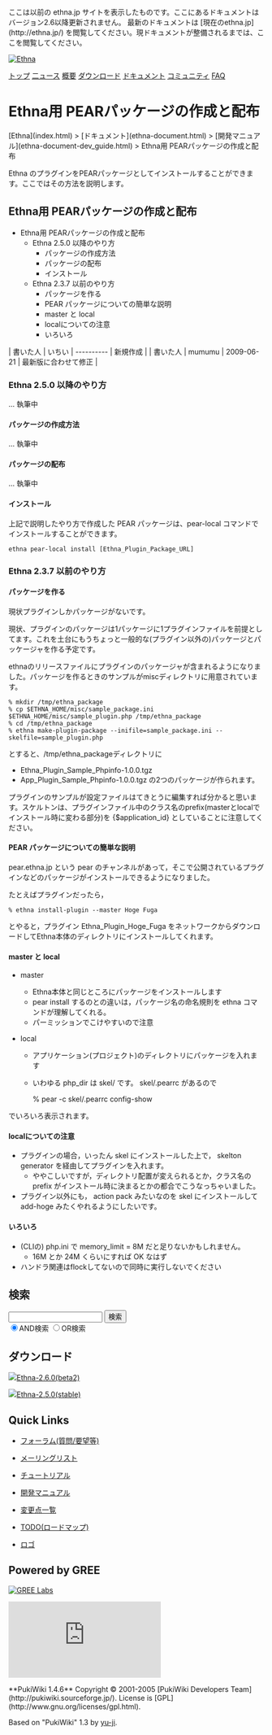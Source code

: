 <title>
Ethna用 PEARパッケージの作成と配布 - Ethna - PHPウェブアプリケーションフレームワーク</title>
 <link rel="stylesheet" href="skin/ethna/ethna.css" title="ethna" type="text/css" charset="utf-8">

 <link rel="alternate" type="application/rss+xml" title="RSS" href="cmd=rss.html">

 <script type="text/javascript" src="skin/trackback.js"></script>

</head>
ここは以前の ethna.jp サイトを表示したものです。ここにあるドキュメントはバージョン2.6以降更新されません。  
最新のドキュメントは [現在のethna.jp](http://ethna.jp/) を閲覧してください。現ドキュメントが整備されるまでは、ここを閲覧してください。

<!-- ??BEGIN id:wrapper --><!-- ?? Navigator ?? ======================================================= -->

[![Ethna](image/navlogo.gif)](/)

[トップ](ethna.html "ethna (11d)") [二ュース](ethna-news.html "ethna-news (11d)") [概要](ethna-about.html "ethna-about (11d)") [ダウンロード](ethna-download.html "ethna-download (25d)") [ドキュメント](ethna-document.html "ethna-document (884d)") [コミュニティ](ethna-community.html "ethna-community (619d)") [FAQ](ethna-document-faq.html "ethna-document-faq (1240d)")

<!-- ?? Header ?? ========================================================== -->

# Ethna用 PEARパッケージの作成と配布 

<!-- ?? Content ?? ========================================================= -->
<!-- ??BEGIN id:main -->
<!-- ??BEGIN id:wrap_content -->
<!-- ??BEGIN id:content -->
<!-- ??BEGIN id:page_navigator -->
<!-- ??END id:PageNavigator -->
<!-- ??BEGIN id:body --> [Ethna](index.html) > [ドキュメント](ethna-document.html) > [開発マニュアル](ethna-document-dev_guide.html) > Ethna用 PEARパッケージの作成と配布 

Ethna のプラグインをPEARパッケージとしてインストールすることができます。ここではその方法を説明します。

## Ethna用 PEARパッケージの作成と配布 [](ethna-document-dev_guide-pearpackage.html#e4f71cd6 "e4f71cd6")

- Ethna用 PEARパッケージの作成と配布 
  - Ethna 2.5.0 以降のやり方 
    - パッケージの作成方法 
    - パッケージの配布 
    - インストール 
  - Ethna 2.3.7 以前のやり方 
    - パッケージを作る 
    - PEAR パッケージについての簡単な説明 
    - master と local 
    - localについての注意 
    - いろいろ 

| 書いた人 | いちい | ---------- | 新規作成 |
| 書いた人 | mumumu | 2009-06-21 | 最新版に合わせて修正 |

### Ethna 2.5.0 以降のやり方 [](ethna-document-dev_guide-pearpackage.html#l4e0ce78 "l4e0ce78")

... 執筆中

#### パッケージの作成方法 [](ethna-document-dev_guide-pearpackage.html#j9d8ca60 "j9d8ca60")

... 執筆中

#### パッケージの配布 [](ethna-document-dev_guide-pearpackage.html#g5201ecb "g5201ecb")

... 執筆中

#### インストール [](ethna-document-dev_guide-pearpackage.html#f1d55e95 "f1d55e95")

上記で説明したやり方で作成した PEAR パッケージは、pear-local コマンドでインストールすることができます。

    ethna pear-local install [Ethna_Plugin_Package_URL]

### Ethna 2.3.7 以前のやり方 [](ethna-document-dev_guide-pearpackage.html#n2e7fa30 "n2e7fa30")

#### パッケージを作る [](ethna-document-dev_guide-pearpackage.html#nb16f924 "nb16f924")

現状プラグインしかパッケージがないです。

現状、プラグインのパッケージは1パッケージに1プラグインファイルを前提としてます。これを土台にもうちょっと一般的な(プラグイン以外の)パッケージとパッケージャを作る予定です。

ethnaのリリースファイルにプラグインのパッケージャが含まれるようになりました。パッケージを作るときのサンプルがmiscディレクトリに用意されています。

    % mkdir /tmp/ethna_package
    % cp $ETHNA_HOME/misc/sample_package.ini $ETHNA_HOME/misc/sample_plugin.php /tmp/ethna_package
    % cd /tmp/ethna_package
    % ethna make-plugin-package --inifile=sample_package.ini --skelfile=sample_plugin.php

とすると、/tmp/ethna\_packageディレクトリに

- Ethna\_Plugin\_Sample\_Phpinfo-1.0.0.tgz
- App\_Plugin\_Sample\_Phpinfo-1.0.0.tgz の2つのパッケージが作られます。

プラグインのサンプルが設定ファイルはてきとうに編集すれば分かると思います。スケルトンは、プラグインファイル中のクラス名のprefix(masterとlocalでインストール時に変わる部分)を {$application\_id} としていることに注意してください。

#### PEAR パッケージについての簡単な説明 [](ethna-document-dev_guide-pearpackage.html#qf3df12b "qf3df12b")

pear.ethna.jp という pear のチャンネルがあって，そこで公開されているプラグインなどのパッケージがインストールできるようになりました。

たとえばプラグインだったら，

    % ethna install-plugin --master Hoge Fuga

とやると，プラグイン Ethna\_Plugin\_Hoge\_Fuga をネットワークからダウンロードしてEthna本体のディレクトリにインストールしてくれます。

#### master と local [](ethna-document-dev_guide-pearpackage.html#ya0e8a97 "ya0e8a97")

- master
  - Ethna本体と同じところにパッケージをインストールします
  - pear install するのとの違いは，パッケージ名の命名規則を ethna コマンドが理解してくれる。
  - パーミッションでこけやすいので注意

- local
  - アプリケーション(プロジェクト)のディレクトリにパッケージを入れます
  - いわゆる php\_dir は skel/ です。 skel/.pearrc があるので

    % pear -c skel/.pearrc config-show

でいろいろ表示されます。

#### localについての注意 [](ethna-document-dev_guide-pearpackage.html#h80740a1 "h80740a1")

- プラグインの場合，いったん skel にインストールした上で， skelton generator を経由してプラグインを入れます。
  - ややこしいですが，ディレクトリ配置が変えられるとか，クラス名の prefix がインストール時に決まるとかの都合でこうなっちゃいました。
- プラグイン以外にも， action pack みたいなのを skel にインストールして add-hoge みたくやれるようにしたいです。

#### いろいろ [](ethna-document-dev_guide-pearpackage.html#na69dccd "na69dccd")

- (CLIの) php.ini で memory\_limit = 8M だと足りないかもしれません。
  - 16M とか 24M くらいにすれば OK なはず
- ハンドラ関連はflockしてないので同時に実行しないでください

<!-- ??END id:body -->
<!-- ??BEGIN id:summary --><!-- ??END id:note -->
<!-- ??BEGIN id:trackback -->
<!-- ?? END id:trackback --><!-- ?? END id:attach -->
<!-- ?? END id:summary -->
<!-- ??END id:content -->
<!-- ?? END id:wrap_content --><!-- ??sidebar?? ========================================================== -->
<!-- ??BEGIN id:wrap_sidebar -->

<!-- ??BEGIN id:search_form -->

## 検索

<form action="http://ethna.jp/index.php?cmd=search" method="post">
            <input type="hidden" name="encode_hint" value="??">
            <input type="text" name="word" value="" size="20">
            <input type="submit" value="検索"><br>
            <input type="radio" name="type" value="AND" checked id="and_search"><label for="and_search">AND検索</label>
            <input type="radio" name="type" value="OR" id="or_search"><label for="or_search">OR検索</label>
    </form>

<!-- END id:search_form -->
<!-- ??BEGIN id:download_link -->

## ダウンロード

[![](image/minilogo.gif)Ethna-2.6.0(beta2)](ethna-download.html)

[![](image/minilogo.gif)Ethna-2.5.0(stable)](ethna-download.html)

<!-- END id:download_link -->
<!-- ??BEGIN id:download_link -->

## Quick Links

- [フォーラム(質問/要望等)](ethna-community-forum.html)
- [メーリングリスト](http://ml.ethna.jp/mailman/listinfo/users)

- [チュートリアル](ethna-document-tutorial.html)
- [開発マニュアル](ethna-document-dev_guide.html)
- [変更点一覧](ethna-document-changes.html)

- [TODO(ロードマップ)](TODO.html)
- [ロゴ](ethna-logo.html)

<!-- END id:download_link -->
<!-- ??BEGIN id:search_form -->

## Powered by GREE

 [![GREE Labs](http://labs.gree.jp/image/greelabs_logo.gif)](http://labs.gree.jp/)

<!-- END id:search_form -->
 [![SourceForge.jp](http://sourceforge.jp/sflogo.php?group_id=1343)](http://sourceforge.jp/)

<!-- ??END id:sidebar -->
<!-- ??END id:wrap_sidebar -->
<!-- ??END id:main --><!-- ?? Footer ?? ========================================================== -->
<!-- ??BEGIN id:footer -->
<!-- ??BEGIN id:copyright --> **PukiWiki 1.4.6** Copyright © 2001-2005 [PukiWiki Developers Team](http://pukiwiki.sourceforge.jp/). License is [GPL](http://www.gnu.org/licenses/gpl.html).  
 Based on "PukiWiki" 1.3 by [yu-ji](http://factage.com/yu-ji/).
<!-- ??END id:copyright -->
<!-- ??END id:footer --><!-- ?? END ?? ============================================================= -->
<!-- ??END id:wrapper -->

